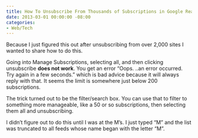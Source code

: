 ```yaml
---
title: How To Unsubscribe From Thousands of Subscriptions in Google Reader
date: 2013-03-01 00:00:00 -08:00
categories:
- Web/Tech
---
```


<p>Because I just figured this out after unsubscribing from over 2,000 sites I wanted to share how to do this.</p>

<p>Going into Manage Subscriptions, selecting all, and then clicking unsubscribe <strong>does not work</strong>. You get an error “Oops. ..an error occurred. Try again in a few seconds.” which is bad advice because it will always reply with that. It seems the limit is somewhere just below 200 subscriptions.</p>

<p>The trick turned out to be the filter/search box. You can use that to filter to something more manageable, like a 50 or so subscriptions, then selecting them all and unsubscribing.</p>

<p>I didn’t figure out to do this until I was at the M’s. I just typed “M” and the list was truncated to all feeds whose name began with the letter “M”.</p>
